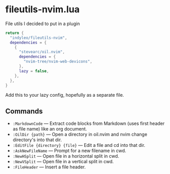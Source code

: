 # fileutils-nvim.lua

File utils I decided to put in a plugin

```lua
return {
  "indyleo/fileutils-nvim",
  dependencies = {
    {
      "stevearc/oil.nvim",
      dependencies = {
        "nvim-tree/nvim-web-devicons",
      },
      lazy = false,
    },
  },
}

```

Add this to your lazy config, hopefully as a separate file.

## Commands

- `:MarkdownCode` — Extract code blocks from Markdown (uses first header as file name) like an org document.
- `:OilDir {path}` — Open a directory in oil.nvim and nvim change directory's into that dir.
- `:EditFile {directory} {file}` — Edit a file and cd into that dir.
- `:AskNewFileName` — Prompt for a new filename in cwd.
- `:NewHSplit` — Open file in a horizontal split in cwd.
- `:NewVSplit` — Open file in a vertical split in cwd.
- `:FileHeader` — Insert a file header.
